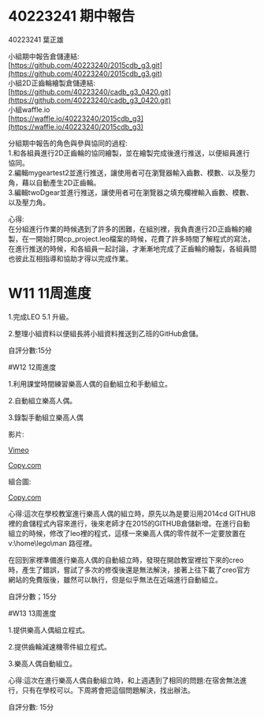 # 40223241 期中報告

40223241 葉正雄

小組期中報告倉儲連結:  
[https://github.com/40223240/2015cdb_g3.git](https://github.com/40223240/2015cdb_g3.git)  
小組2D正齒輪繪製倉儲連結:  
[https://github.com/40223240/cadb_g3_0420.git](https://github.com/40223240/cadb_g3_0420.git)  
小組waffle.io  
[https://waffle.io/40223240/2015cdb_g3](https://waffle.io/40223240/2015cdb_g3)

分組期中報告的角色與參與協同的過程:  
1.和各組員進行2D正齒輪的協同繪製，並在繪製完成後進行推送，以便組員進行協同。  
2.編輯mygeartest2並進行推送，讓使用者可在瀏覽器輸入齒數、模數、以及壓力角，藉以自動產生2D正齒輪。  
3.編輯twoDgear並進行推送，讓使用者可在瀏覽器之填充欄裡輸入齒數、模數、以及壓力角。

心得:  
在分組進行作業的時候遇到了許多的困難，在組別裡，我負責進行2D正齒輪的繪製，在一開始打開cp_project.leo檔案的時候，花費了許多時間了解程式的寫法，在進行推送的時候，和各組員一起討論，才漸漸地完成了正齒輪的繪製，各組員間也彼此互相指導和協助才得以完成作業。


# W11 11周進度

1.完成LEO 5.1 升級。

2.整理小組資料以便組長將小組資料推送到乙班的GitHub倉儲。


自評分數:15分


#W12 12周進度

1.利用課堂時間練習樂高人偶的自動組立和手動組立。

2.自動組立樂高人偶。

3.錄製手動組立樂高人偶

影片:

[Vimeo](https://vimeo.com/128722608)

[Copy.com](https://copy.com/lFxBUTCrqoXI4NFV)

組合圖:

[Copy.com](https://copy.com/1LMzmIzNshI7kuTA)

心得:這次在學校教室進行樂高人偶的組立時，原先以為是要沿用2014cd GITHUB裡的倉儲程式內容來進行，後來老師才在2015的GITHUB倉儲新增。在進行自動組立的時候，修改了leo裡的程式，這樣一來樂高人偶的零件就不一定要放置在v:\home\lego\man 路徑裡。

在回到家裡準備進行樂高人偶的自動組立時，發現在開啟教室裡拉下來的creo時，產生了錯誤，嘗試了多次的修復後還是無法解決，接著上往下載了creo官方網站的免費版後，雖然可以執行，但是似乎無法在近端進行自動組立。

自評分數；15分

#W13 13周進度

1.提供樂高人偶組立程式。

2.提供齒輪減速機零件組立程式。

3.樂高人偶自動組立。

心得:這次在進行樂高人偶自動組立時，和上週遇到了相同的問題:在宿舍無法進行，只有在學校可以。下周將會把這個問題解決，找出辦法。

自評分數: 15分
